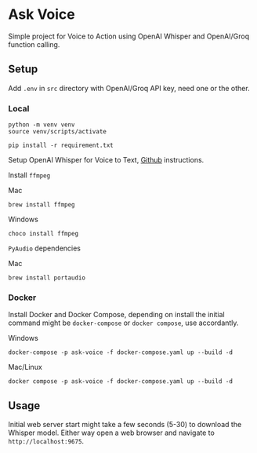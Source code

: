 # Ask Voice

Simple project for Voice to Action using OpenAI Whisper and OpenAI/Groq function
calling.

## Setup

Add `.env` in `src` directory with OpenAI/Groq API key, need one or the other.

### Local

```
python -m venv venv 
source venv/scripts/activate
```

```
pip install -r requirement.txt
```

Setup OpenAI Whisper for Voice to Text, [Github](https://github.com/openai/whisper) instructions.

Install `ffmpeg`

Mac

```
brew install ffmpeg
```

Windows
```
choco install ffmpeg
```

`PyAudio` dependencies

Mac
```
brew install portaudio
```
### Docker

Install Docker and Docker Compose, depending on install the initial command might
be `docker-compose` or `docker compose`, use accordantly.

Windows 

```
docker-compose -p ask-voice -f docker-compose.yaml up --build -d
```

Mac/Linux

```
docker compose -p ask-voice -f docker-compose.yaml up --build -d
```

## Usage

Initial web server start might take a few seconds (5-30) to download the Whisper 
model.  Either way open a web browser and navigate to `http://localhost:9675`.